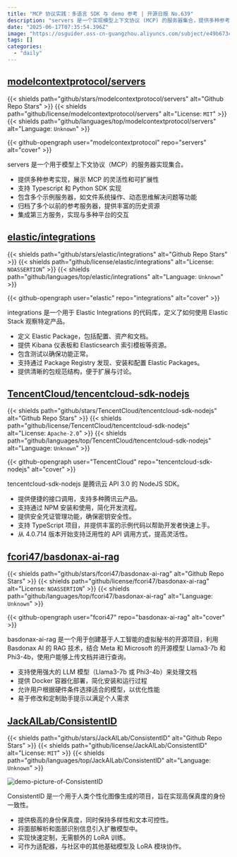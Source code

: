 ```yaml
---
title: "MCP 协议实践：多语言 SDK 与 demo 参考 | 开源日报 No.639"
description: "servers 是一个实现模型上下文协议 (MCP) 的服务器集合，提供多种参考实现 (如文件系统操作、动态思维解决问题) 和 SDK 支持 (Typescript/Python)，展示 MCP 的灵活性和可扩展性，同时包含历史参考服务器和第三方服务集成。"
date: "2025-06-17T07:35:54.396Z"
image: "https://osguider.oss-cn-guangzhou.aliyuncs.com/subject/e49b673ce629bf606d37c4ac48867842.png"
tags: []
categories:
  - "daily"
---
```


## [modelcontextprotocol/servers](https://github.com/modelcontextprotocol/servers)

{{< shields path="github/stars/modelcontextprotocol/servers" alt="Github Repo Stars" >}} {{< shields path="github/license/modelcontextprotocol/servers" alt="License: `MIT`" >}} {{< shields path="github/languages/top/modelcontextprotocol/servers" alt="Language: `Unknown`" >}}

{{< github-opengraph user="modelcontextprotocol" repo="servers" alt="cover" >}}

servers 是一个用于模型上下文协议（MCP）的服务器实现集合。

- 提供多种参考实现，展示 MCP 的灵活性和可扩展性
- 支持 Typescript 和 Python SDK 实现
- 包含多个示例服务器，如文件系统操作、动态思维解决问题等功能
- 归档了多个以前的参考服务器，提供丰富的历史资源
- 集成第三方服务，实现与多种平台的交互
  
## [elastic/integrations](https://github.com/elastic/integrations)

{{< shields path="github/stars/elastic/integrations" alt="Github Repo Stars" >}} {{< shields path="github/license/elastic/integrations" alt="License: `NOASSERTION`" >}} {{< shields path="github/languages/top/elastic/integrations" alt="Language: `Unknown`" >}}

{{< github-opengraph user="elastic" repo="integrations" alt="cover" >}}

integrations 是一个用于 Elastic Integrations 的代码库，定义了如何使用 Elastic Stack 观察特定产品。

- 定义 Elastic Package，包括配置、资产和文档。
- 提供 Kibana 仪表板和 Elasticsearch 索引模板等资源。
- 包含测试以确保功能正常。
- 支持通过 Package Registry 发现、安装和配置 Elastic Packages。
- 提供清晰的包规范结构，便于扩展与讨论。
  
## [TencentCloud/tencentcloud-sdk-nodejs](https://github.com/TencentCloud/tencentcloud-sdk-nodejs)

{{< shields path="github/stars/TencentCloud/tencentcloud-sdk-nodejs" alt="Github Repo Stars" >}} {{< shields path="github/license/TencentCloud/tencentcloud-sdk-nodejs" alt="License: `Apache-2.0`" >}} {{< shields path="github/languages/top/TencentCloud/tencentcloud-sdk-nodejs" alt="Language: `Unknown`" >}}

{{< github-opengraph user="TencentCloud" repo="tencentcloud-sdk-nodejs" alt="cover" >}}

tencentcloud-sdk-nodejs 是腾讯云 API 3.0 的 NodeJS SDK。

- 提供便捷的接口调用，支持多种腾讯云产品。
- 支持通过 NPM 安装和使用，简化开发流程。
- 提供安全凭证管理功能，确保密钥安全性。
- 支持 TypeScript 项目，并提供丰富的示例代码以帮助开发者快速上手。
- 从 4.0.714 版本开始支持泛用性的 API 调用方式，提高灵活性。
  
## [fcori47/basdonax-ai-rag](https://github.com/fcori47/basdonax-ai-rag)

{{< shields path="github/stars/fcori47/basdonax-ai-rag" alt="Github Repo Stars" >}} {{< shields path="github/license/fcori47/basdonax-ai-rag" alt="License: `NOASSERTION`" >}} {{< shields path="github/languages/top/fcori47/basdonax-ai-rag" alt="Language: `Unknown`" >}}

{{< github-opengraph user="fcori47" repo="basdonax-ai-rag" alt="cover" >}}

basdonax-ai-rag 是一个用于创建基于人工智能的虚拟秘书的开源项目，利用 Basdonax AI 的 RAG 技术，结合 Meta 和 Microsoft 的开源模型 Llama3-7b 和 Phi3-4b，使用户能够上传文档并进行查询。

- 支持使用强大的 LLM 模型（Llama3-7b 或 Phi3-4b）来处理文档
- 提供 Docker 容器化部署，简化安装和运行过程
- 允许用户根据硬件条件选择适合的模型，以优化性能
- 易于修改和定制助手提示以满足个人需求
  
## [JackAILab/ConsistentID](https://github.com/JackAILab/ConsistentID)

{{< shields path="github/stars/JackAILab/ConsistentID" alt="Github Repo Stars" >}} {{< shields path="github/license/JackAILab/ConsistentID" alt="License: `MIT`" >}} {{< shields path="github/languages/top/JackAILab/ConsistentID" alt="Language: `Unknown`" >}}

![demo-picture-of-ConsistentID](https://static.osguider.com/subject/github/JackAILab/ConsistentID/9e1bbea7f7635469d8d42280bf8425f4.png)

ConsistentID 是一个用于人类个性化图像生成的项目，旨在实现高保真度的身份一致性。

- 提供极高的身份保真度，同时保持多样性和文本可控性。
- 将面部解析和面部识别信息引入扩散模型中。
- 实现快速定制，无需额外的 LoRA 训练。
- 可作为适配器，与社区中的其他基础模型及 LoRA 模块协作。
  
